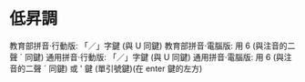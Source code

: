# 低昇調

教育部拼音·行動版: 「／」字鍵 (與 U 同鍵)
教育部拼音·電腦版: 用 6 (與注音的二聲 ˊ 同鍵)
通用拼音·行動版: 「／」字鍵 (與 U 同鍵)
通用拼音·電腦版: 用 6 (與注音的二聲 ˊ 同鍵) 或 ' 鍵 (單引號鍵)(在 enter 鍵的左方)